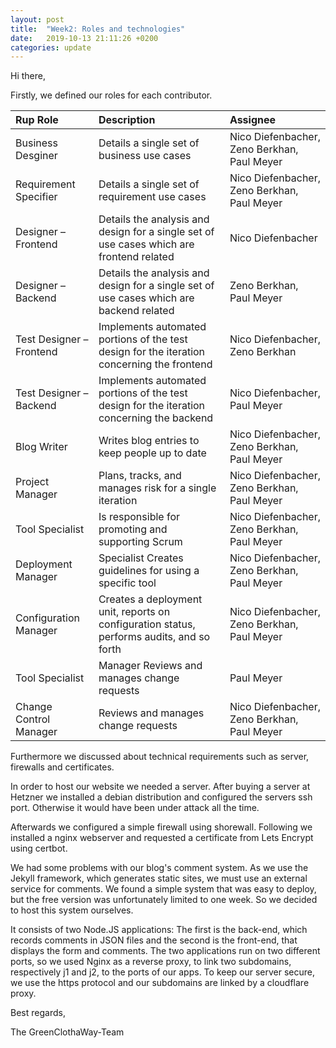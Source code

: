 ```yaml
---
layout: post
title:  "Week2: Roles and technologies"
date:   2019-10-13 21:11:26 +0200
categories: update
---
```


Hi there,

Firstly, we defined our roles for each contributor.

| Rup Role                |    Description                                                                            |      Assignee 
| :---                    |    :---                                                                                   |          :--- 
| Business Desginer       | Details a single set of business use cases                                                | Nico Diefenbacher, Zeno Berkhan, Paul Meyer
| Requirement Specifier   | Details a single set of requirement use cases                                             | Nico Diefenbacher, Zeno Berkhan, Paul Meyer
| Designer – Frontend     | Details the analysis and design for a single set of use cases which are frontend related  | Nico Diefenbacher
| Designer – Backend      | Details the analysis and design for a single set of use cases which are backend related   | Zeno Berkhan, Paul Meyer
| Test Designer – Frontend| Implements automated portions of the test design for the iteration concerning the frontend| Nico Diefenbacher, Zeno Berkhan|
| Test Designer – Backend | Implements automated portions of the test design for the iteration concerning the backend | Nico Diefenbacher, Paul Meyer
| Blog Writer             | 	Writes blog entries to keep people up to date                                           | Nico Diefenbacher, Zeno Berkhan, Paul Meyer
| Project Manager         | Plans, tracks, and manages risk for a single iteration                                    | Nico Diefenbacher, Zeno Berkhan, Paul Meyer
| Tool Specialist         | Is responsible for promoting and supporting Scrum                                         | Nico Diefenbacher, Zeno Berkhan, Paul Meyer
| Deployment Manager      |  Specialist	Creates guidelines for using a specific tool                                  | Nico Diefenbacher, Zeno Berkhan, Paul Meyer
| Configuration Manager   | Creates a deployment unit, reports on configuration status, performs audits, and so forth | Nico Diefenbacher, Zeno Berkhan, Paul Meyer
| Tool Specialist         |  Manager	Reviews and manages change requests                                             | Paul Meyer|
| Change Control Manager  | Reviews and manages change requests                                                       | Nico Diefenbacher, Zeno Berkhan, Paul Meyer

Furthermore we discussed about technical requirements such as server, firewalls and certificates. 

In order to host our website we needed a server. After buying a server at Hetzner we installed a debian distribution and configured the servers ssh port. Otherwise it would have been under attack all the time. 

Afterwards we configured a simple firewall using shorewall. Following we installed a nginx webserver and requested a certificate from Lets Encrypt using certbot.

We had some problems with our blog's comment system. As we use the Jekyll framework, which generates static sites, we must use an external service for comments. We found a simple system that was easy to deploy, but the free version was unfortunately limited to one week. So we decided to host this system ourselves.

It consists of two Node.JS applications: The first is the back-end, which records comments in JSON files and the second is the front-end, that displays the form and comments. The two applications run on two different ports, so we used Nginx as a reverse proxy, to link two subdomains, respectively j1 and j2, to the ports of our apps. To keep our server secure, we use the https protocol and our subdomains are linked by a cloudflare proxy.


Best regards,

The GreenClothaWay-Team
